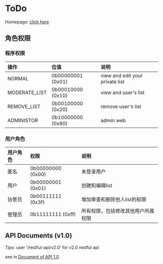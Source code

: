 # ToDo

Homepage: [click here](https://jtr-todo.herokuapp.com/)

## 角色权限

### 程序权限

|操作                         |位值                 |说明|
|:---------------------------|:-------------------|:----------------------------------|
|NORMAL                      |0b00000001 (0x01)   |view and edit your private list|
| MODERATE_LIST               |0b00010000 (0x10)   |view and user's list|
| REMOVE_LIST                 |0b00100000 (0x20)   |remove user's list|
| ADMINISTOR                  |0b10000000 (0x80)   |admin web|

### 用户角色

|用户角色|权限|说明|
|:-|:-|:-|
|匿名|0b00000000 (0x00)|未登录用户|
|用户|0b00000001 (0x01)|创建和编辑list|
|协管员|0b00111111 (0x3f)|增加审查和删除他人list的权限|
|管理员|0b11111111 (0xff)|所有权限，包括修改其他用户所属权限|


## API Documents (v1.0)

*Tips*: user '/restful-api/v2.0' for v2.0 restful api

see in [Document of API 1.0](app/api_1_0/README.md)
